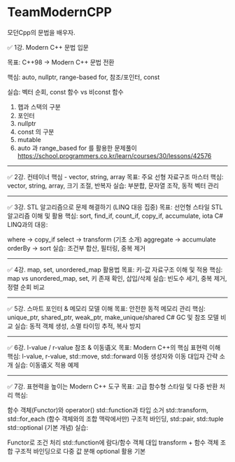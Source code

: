 # TeamModernCPP
모던Cpp의 문법을 배우자.

✅ 1강. Modern C++ 문법 입문

목표: C++98 → Modern C++ 문법 전환

핵심: auto, nullptr, range-based for, 참조/포인터, const

실습: 벡터 순회, const 함수 vs 비const 함수

1. 햅과 스택의 구분
2. 포인터
3. nullptr
4. const 의 구분
5. mutable 
6. auto 과 range_based for 를 활용한 문제풀이
https://school.programmers.co.kr/learn/courses/30/lessons/42576
---

✅ 2강. 컨테이너 핵심 - vector, string, array
목표: 주요 선형 자료구조 마스터
핵심: vector, string, array, 크기 조절, 반복자
실습: 부분합, 문자열 조작, 동적 벡터 관리

---

✅ 3강. STL 알고리즘으로 문제 해결하기 (LINQ 대응 집중)
목표: 선언형 스타일 STL 알고리즘 이해 및 활용
핵심: sort, find_if, count_if, copy_if, accumulate, iota
C# LINQ과의 대응:

  
where → copy_if
select → transform (기초 소개)
aggregate → accumulate
orderBy → sort
실습: 조건부 합산, 필터링, 중복 제거

---

✅ 4강. map, set, unordered_map 활용법
목표: 키-값 자료구조 이해 및 적용
핵심: map vs unordered_map, set, 키 존재 확인, 삽입/삭제
실습: 빈도수 세기, 중복 제거, 정렬 순회 비교

---

✅ 5강. 스마트 포인터 & 메모리 모델 이해
목표: 안전한 동적 메모리 관리
핵심: unique_ptr, shared_ptr, weak_ptr, make_unique/shared
C# GC 및 참조 모델 비교
실습: 동적 객체 생성, 소멸 타이밍 추적, 복사 방지

---

✅ 6강. l-value / r-value 참조 & 이동语义
목표: Modern C++의 핵심 표현력 이해
핵심: l-value, r-value, std::move, std::forward
이동 생성자와 이동 대입자 간략 소개
실습: 이동语义 적용 예제

---

✅ 7강. 표현력을 높이는 Modern C++ 도구
목표: 고급 함수형 스타일 및 다중 반환 처리
핵심:

  
함수 객체(Functor)와 operator()
std::function과 타입 소거
std::transform, std::for_each (함수 객체와의 조합 맥락에서만)
구조적 바인딩, std::pair, std::tuple
std::optional (기본 개념)
실습:

  
Functor로 조건 처리
std::function에 람다/함수 객체 대입
transform + 함수 객체 조합
구조적 바인딩으로 다중 값 분해
optional 활용 기본
